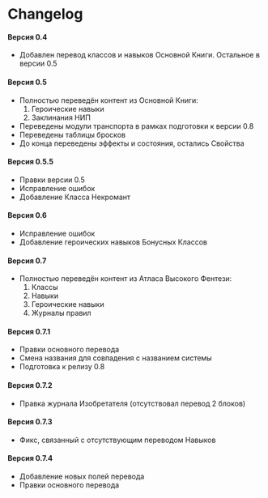 # Changelog

#### Версия 0.4

- Добавлен перевод классов и навыков Основной Книги. Остальное в версии 0.5

#### Версия 0.5

- Полностью переведён контент из Основной Книги:
  1. Героические навыки
  2. Заклинания НИП
- Переведены модули транспорта в рамках подготовки к версии 0.8
- Переведены таблицы бросков
- До конца переведены эффекты и состояния, остались Свойства

#### Версия 0.5.5

- Правки версии 0.5
- Исправление ошибок
- Добавление Класса Некромант

#### Версия 0.6

- Исправление ошибок
- Добавление героических навыков Бонусных Классов

#### Версия 0.7

- Полностью переведён контент из Атласа Высокого Фентези:
    1. Классы
    2. Навыки
    3. Героические навыки
    4. Журналы правил

#### Версия 0.7.1

- Правки основного перевода
- Смена названия для совпадения с названием системы
- Подготовка к релизу 0.8

#### Версия 0.7.2

- Правка журнала Изобретателя (отсутствовал перевод 2 блоков)

#### Версия 0.7.3

- Фикс, связанный с отсутствующим переводом Навыков

#### Версия 0.7.4

- Добавление новых полей перевода
- Правки основного перевода